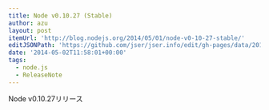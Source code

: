 ```yaml
---
title: Node v0.10.27 (Stable)
author: azu
layout: post
itemUrl: 'http://blog.nodejs.org/2014/05/01/node-v0-10-27-stable/'
editJSONPath: 'https://github.com/jser/jser.info/edit/gh-pages/data/2014/05/index.json'
date: '2014-05-02T11:58:01+00:00'
tags:
  - node.js
  - ReleaseNote
---
```

Node v0.10.27リリース
